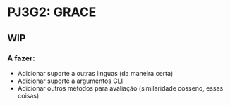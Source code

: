 # PJ3G2: GRACE
## WIP
### A fazer:
  - Adicionar suporte a outras linguas (da maneira certa)
  - Adicionar suporte a argumentos CLI
  - Adicionar outros métodos para avaliação (similaridade cosseno, essas coisas)
